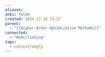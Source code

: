 ```yaml
---
aliases: 
anki: false
created: 2024-12-19 13:27
parent:
  - "[[Higher-Order Optimization Methods]]"
connected:
  - "#обс/linking"
tags:
  - content/empty
---
```

